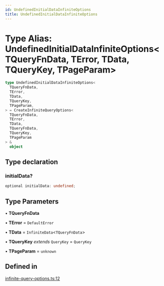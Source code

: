 ```yaml
---
id: UndefinedInitialDataInfiniteOptions
title: UndefinedInitialDataInfiniteOptions
---
```


# Type Alias: UndefinedInitialDataInfiniteOptions\<TQueryFnData, TError, TData, TQueryKey, TPageParam\>

```ts
type UndefinedInitialDataInfiniteOptions<
  TQueryFnData,
  TError,
  TData,
  TQueryKey,
  TPageParam,
> = CreateInfiniteQueryOptions<
  TQueryFnData,
  TError,
  TData,
  TQueryFnData,
  TQueryKey,
  TPageParam
> &
  object
```

## Type declaration

### initialData?

```ts
optional initialData: undefined;
```

## Type Parameters

• **TQueryFnData**

• **TError** = `DefaultError`

• **TData** = `InfiniteData`\<`TQueryFnData`\>

• **TQueryKey** _extends_ `QueryKey` = `QueryKey`

• **TPageParam** = `unknown`

## Defined in

[infinite-query-options.ts:12](https://github.com/TanStack/query/blob/main/packages/angular-query-experimental/src/infinite-query-options.ts#L12)
